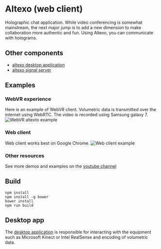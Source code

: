 # Altexo (web client) #

Holographic chat application. While video conferencing is somewhat mainstream, the next major jump is to add a new dimension to make collaboration more authentic and fun. Using Altexo, you can communicate with holograms.

## Other components ##

- [altexo desktop application](https://github.com/xorsnn/altexo-desktop-app)
- [altexo signal server](https://github.com/xorsnn/altexo-signal-server)

## Examples ##
### WebVR experience ###

Here is an example of WebVR client. Volumetric data is transmitted over the internet using WebRTC. The video is recorded using Samsung galaxy 7.
![WebVR altexto example](https://github.com/xorsnn/altexo-chat-web/blob/master/static/WebVR.gif)

### Web client ###
Web client works best on Google Chrome.
![Web client example](https://github.com/xorsnn/altexo-chat-web/blob/master/static/web.gif)

### Other resources ###
See more demos and examples on the [youtube channel](https://youtu.be/hpWKITMRGRw)

## Build ##
```
npm install
npm install -g bower
bower install
npm run build
```

## Desktop app ##
The [desktop application](https://github.com/xorsnn/altexo-desktop-app) is responsible for interacting with the equipment such as Microsoft Kinect or Intel RealSense and encoding of volumetric data.
